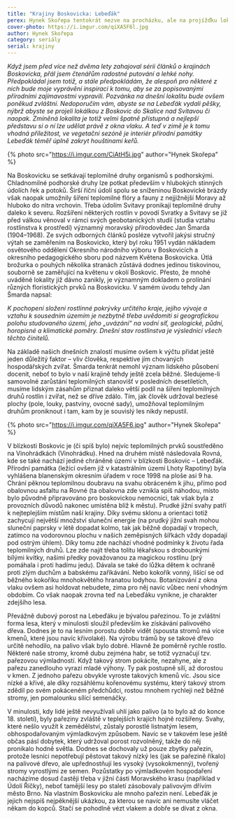 ```yaml
---
title: "Krajiny Boskovicka: Lebeďák"
perex: Hynek Skořepa tentokrát nezve na procházku, ale na projížďku lokálkou z Boskovic do Skalice nad Svitavou. Z okna vlaku můžete pozorovat přírodní památku Lebeďák.
cover-photo: https://i.imgur.com/qiXA5F6l.jpg
author: Hynek Skořepa
category: seriály
serial: krajiny
---
```


*Když jsem před více než dvěma lety zahajoval sérii článků o krajinách Boskovicka, přál jsem čtenářům radostné putování a lehké nohy. Předpokládal jsem totiž, a stále předpokládám, že alespoň pro některé z nich bude moje vyprávění inspirací k tomu, aby se za popisovanými přírodními zajímavostmi vypravili. Pozvánka na dnešní lokalitu bude ovšem poněkud zvláštní. Nedoporučím vám, abyste se na Lebeďák vydali pěšky, nýbrž abyste se projeli lokálkou z Boskovic do Skalice nad Svitavou či naopak. Zmíněná lokalita je totiž velmi špatně přístupná a nejlepší představu si o ní lze udělat právě z okna vlaku. A teď v zimě je k tomu vhodná příležitost, ve vegetační sezóně je interiér přírodní památky Lebeďák téměř úplně zakryt houštinami keřů.*

{% photo src="https://i.imgur.com/CiAtH5i.jpg" author="Hynek Skořepa" %}

Na Boskovicku se setkávají teplomilné druhy organismů s podhorskými. Chladnomilné podhorské druhy lze potkat především v hlubokých stinných údolích řek a potoků. Širší říční údolí spolu se sníženinou Boskovické brázdy však naopak umožnily šíření teplomilné flóry a fauny z nejjižnější Moravy až hluboko do nitra vrchovin. Třeba údolím Svitavy pronikají teplomilné druhy daleko k severu. Rozšíření některých rostlin v povodí Svratky a Svitavy se již před válkou věnoval v rámci svých geobotanických studií (studia vztahu rostlinstva k prostředí) významný moravský přírodovědec Jan Šmarda (1904–1968). Ze svých odborných článků posléze vytvořil jakýsi stručný výtah se zaměřením na Boskovicko, který byl roku 1951 vydán nákladem osvětového oddělení Okresního národního výboru v Boskovicích a okresního pedagogického sboru pod názvem Květena Boskovicka. Útlá brožurka o pouhých několika stranách zůstává dodnes jedinou tiskovinou, souborně se zaměřující na květenu v okolí Boskovic. Přesto, že mnohé uváděné lokality již dávno zanikly, je významným dokladem o prolínání různých floristických prvků na Boskovicku. V samém úvodu tehdy Jan Šmarda napsal:

*K pochopení složení rostlinné pokrývky určitého kraje, jejího vývoje a vztahu k sousedním územím je nezbytně třeba uvědomiti si geografickou polohu studovaného území, jeho „uvázání“ na vodní síť, geologické, půdní, horopisné a klimatické poměry. Dnešní stav rostlinstva je výslednicí všech těchto činitelů.*

Na základě našich dnešních znalostí musíme ovšem k výčtu přidat ještě jeden důležitý faktor – vliv člověka, respektive jím chovaných hospodářských zvířat. Šmarda tenkrát nemohl význam lidského působení docenit, neboť to bylo v naší krajině tehdy ještě zcela běžné. Sledujeme-li samovolné zarůstání teplomilných stanovišť v posledních desetiletích, musíme lidským zásahům přiznat daleko větší podíl na šíření teplomilných druhů rostlin i zvířat, než se dříve zdálo. Tím, jak člověk udržoval bezlesé plochy (pole, louky, pastviny, ovocné sady), umožňoval teplomilným druhům proniknout i tam, kam by je souvislý les nikdy nepustil.

{% photo src="https://i.imgur.com/qiXA5F6.jpg" author="Hynek Skořepa" %}

V blízkosti Boskovic je (či spíš bylo) nejvíc teplomilných prvků soustředěno na Vinohrádkách (Vinohrádku). Hned na druhém místě následovala Rovná, kde se také nachází jediné chráněné území v blízkosti Boskovic – Lebeďák. Přírodní památka (ležící ovšem již v katastrálním území Lhoty Rapotiny) byla vyhlášena blanenským okresním úřadem v roce 1998 na ploše asi 9 ha. Chrání pěknou teplomilnou doubravu na svahu obráceném k jihu, přímo pod obalovnou asfaltu na Rovné (ta obalovna zde vznikla spíš náhodou, místo bylo původně připravováno pro boskovickou nemocnici, tak však byla z provozních důvodů nakonec umístěna blíž k městu). Prudké jižní svahy patří k nejteplejším místům naší krajiny. Díky svému sklonu a orientaci totiž zachycují největší množství sluneční energie (na prudký jižní svah mohou sluneční paprsky v létě dopadat kolmo, tak jak běžně dopadají v tropech, zatímco na vodorovnou plochu v našich zeměpisných šířkách vždy dopadají pod ostrým úhlem). Díky tomu zde nachází vhodné podmínky k životu řada teplomilných druhů. Lze zde najít třeba tolitu lékařskou s drobounkými bílými kvítky, našimi předky považovanou za magickou rostlinu (prý pomáhala i proti hadímu jedu).  Dávala se také do lůžka dětem k ochraně proti zlým duchům a babskému zaříkávání. Nebo kokořík vonný, lišící se od běžného kokoříku mnohokvětého hranatou lodyhou. Botanizování z okna vlaku ovšem asi holdovat nebudete, zima pro něj navíc vůbec není vhodným obdobím. Co však naopak zrovna teď na Lebeďáku vynikne, je charakter zdejšího lesa.

Převážně dubový porost na Lebeďáku je bývalou pařezinou. To je zvláštní forma lesa, který v minulosti sloužil především ke získávání palivového dřeva. Dodnes je to na lesním porostu dobře vidět (spousta stromů má více kmenů, které jsou navíc křivolaké). Na výrobu trámů by se takové dřevo určitě nehodilo, na palivo však bylo dobré. Hlavně že poměrně rychle rostlo. Některé naše stromy, kromě dubu zejména habr, se totiž vyznačují tzv. pařezovou výmladností. Když takový strom pokácíte, nezahyne, ale z pařezu zanedlouho vyrazí mladé výhony. Ty pak postupně sílí, až dorostou v kmen. Z jednoho pařezu obvykle vyroste takových kmenů víc. Jsou sice nízké a křivé, ale díky rozsáhlému kořenovému systému, který takový strom zdědil po svém pokáceném předchůdci, rostou mnohem rychleji než běžné stromy, jen pomalounku sílící semenáčky.

V minulosti, kdy lidé ještě nevyužívali uhlí jako palivo (a to bylo až do konce 18. století), byly pařeziny zvláště v teplejších krajích hojně rozšířeny. Svahy, které nešlo využít k zemědělství, zůstaly porostlé listnatým lesem, obhospodařovaným výmladkovým způsobem. Navíc se v takovém lese ještě občas pásl dobytek, který udržoval porost rozvolněný, takže do něj pronikalo hodně světla. Dodnes se dochovaly už pouze zbytky pařezin, protože lesníci nepotřebují pěstovat takový nízký les (jak se pařezině říkalo) na palivové dřevo, ale upřednostňují les vysoký (vysokokmenný), tvořený stromy vyrostlými ze semen. Pozůstatky po výmladkovém hospodaření nacházíme dosud častěji třeba v jižní části Moravského krasu (například v Údolí Říčky), neboť tamější lesy po staletí zásobovaly palivovým dřívím město Brno. Na vlastním Boskovicku ale mnoho pařezin není. Lebeďák je jejich nejspíš nejpěknější ukázkou, za kterou se navíc ani nemusíte vláčet někam do kopců. Stačí se pohodlně vézt vlakem a dobře se dívat z okna.
